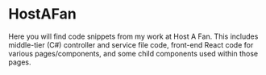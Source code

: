 # HostAFan

Here you will find code snippets from my work at Host A Fan. This includes middle-tier (C#) controller and service file code, front-end React code for various pages/components, and some child components used within those pages.
